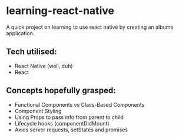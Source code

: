 # learning-react-native

A quick project on learning to use react native by creating an albums application.

## Tech utilised:
* React Native (well, duh)
* React

## Concepts hopefully grasped:
* Functional Components vs Class-Based Components
* Component Styling
* Using Props to pass info from parent to child
* Lifecycle hooks (componentDidMount)
* Axios server requests, setStates and promises
